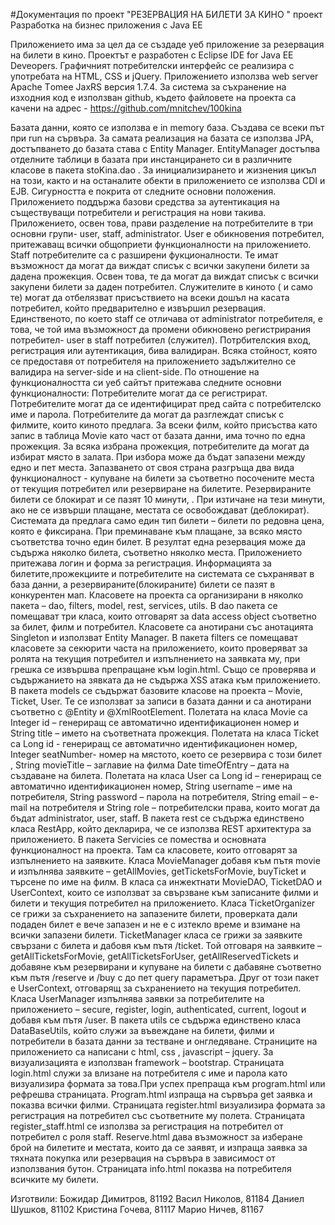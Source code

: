 

#Документация  по проект "РЕЗЕРВАЦИЯ НА БИЛЕТИ ЗА КИНО " проект Разработка на бизнес приложения с Java EE

Приложението има за цел да се създаде уеб приложение за резервация на билети в кино. Проектът е разработен с Eclipse IDE for Java EE Deveopers. Графичният потребителски интерфейс се реализира с употребата на HTML, CSS и jQuery. Приложението използва web server Аpache Тomee JaxRS версия 1.7.4. За система за съхранение на изходния код е използван github, където файловете на проекта са качени на адрес -  https://github.com/mnitchev/100kina

Базата данни, която се използва е in memory база. Създава се всеки път при run на сървъра. За самата реализация на базата се използва JPA, достъпването до базата става с Entity Manager. EntityManager достъпва отделните таблици в базата при инстанцирането си в различните класове в пакета stoKina.dao . За инициализирането и жизнения цикъл на този, както и на останалите обекти в приложението се използва CDI и EJB. 
Сигурността е покрита от следните основни положения. Приложението поддържа базови средства за аутентикация на съществуващи потребители и регистрация на нови такива. Приложението, освен това, прави разделение на потребителите в три основни групи- user, staff, administrator. User е обикновения потребител, притежаващ всички общоприети функционалности на приложението. Staff потребителите са с разширени фукционалности. Те имат възможност да могат да виждат списък с всички закупени билети за дадена прожекция. Освен това, те да могат да виждат списък с всички закупени билети за даден потребител. Служителите в киното ( и само те) могат да отбелязват присъствието на всеки дошъл на касата потребител, който предварително е извършил резервация. Единственото, по което staff се отличава от administrator потребителя, е това, че той има възможност да промени обикновено регистрирания потребител- user в staff потребител (служител). Потрбителския вход, регистрация или аутентикация, бива валидиран. Всяка стойност,  която се предоставя от потребителя на приложението задължително се валидира на server-side и на client-side.
По отношение на функционалността си уеб сайтът притежава следните
основни функционалности: 
	Потребителите могат да се регистрират.
	Потребителите могат да се идентифицират пред сайта с потребителско име 	и парола.
	Потребителите да могат да разглеждат списък с филмите, които киното 	предлага. 
	За всеки филм, който присъства като запис в таблица Movie като част от базата данни, има точно по една прожекция.
	За всяка избрана прожекция, потребителите да могат да избират място в залата. При избора може да бъдат запазени между едно и пет места. 	Запазването от своя страна разгръща два вида функционалност - купуване на билети за съответно посочените места от текущия потребител или резервиране на билетите. Резервираните билети се блокират и се пазят 10 минути, . При изтичане на тези минути, ако не се извърши плащане, местата 	се освобождават (деблокират).  Системата да предлага само един тип 	билети – билети по редовна цена, която е фиксирана.
	 При преминаване към плащане, за всяко място съответства точно един 	билет. В резултат една резервация може да съдържа няколко билета, съответно няколко места. Приложението притежава логин и форма за регистрация. Информацията за билетите,прожекциите и потребителите на системата се съхраняват в база данни, а резервираните(блокираните) билети се пазят в конкурентен мап. 
Класовете на проекта са организирани в няколко пакета – dao, filters, model, rest, services, utils. В dao пакета се помещават три класа, които отговарят за data access object съответно за билет, филм и потребител. Класовете са анотирани със анотацията Singleton и използват Entity Manager. В пакета filters се помещават класовете за секюрити часта на приложението, които проверяват за ролята на текущия потребител и изпълнението на заявката му, при грешка се извършва препращане към login.html. Също се проверява и съдържанието на зявката да не съдържа XSS атака към приложението. В пакета models се съдържат базовите класове на проекта – Movie, Ticket, User. Те се използват за записи в базата данни и са анотирани съответно с @Entity и @XmlRootElement. Полетата на класа Movie са Integer id – генериращ се автоматично идентификационен номер и String title – името на съответната прожекция. Полетата на класа Ticket са Long id - генериращ се автоматично идентификационен номер, Integer seatNumber- номер на мястото, което се резервира с този билет , String movieTitle – заглавие на филма  Date timeOfEntry – дата на създаване на билета. Полетата на класа User са Long id – генериращ се автоматично идентификационен номер, String username – име на потребителя, String password – парола на потребителя,  String email – e-mail на потребителя и String role – потребителски права, които могат да бъдат administrator, user, staff. В пакета rest се съдържа единствено класа RestApp, който декларира, че се използва REST архитектура за приложението. В пакета Servicies се помества и основната функционалност на проекта. Там са класовете, които отговарят за изпълнението на заявките. Класа MovieManager добавя към пътя movie и изпълнява заявките – getAllMovies, getTicketsForMovie, buyTicket и търсене по име на филм. В класа са инжектнати MovieDAO, TicketDAO и UserContext, които се използват за свързване към записаните филми и билети и текущия потребител на приложението. Класа TicketOrganizer се грижи за съхранението на запазените билети, проверката дали подаден билет е вече запазен и не е с изтекло време и взимане на всички запазени билети. TicketManager класа се грижи за заявките свързани с билета и дабовя към пътя /ticket. Той отговаря на заявките – getAllTicketsForMovie, getAllTicketsForUser, getAllReservedTickets и добавяне към резервирани и купуване на билети с дабавяне съответно към пътя /reserve и /buy с до пет query параметъра. Друг от този пакет е UserContext, отговарящ за съхранението на текущия потребител. Класа UserManager изпълнява заявки за потребителите на приложението – secure, register, login, authenticated, current, logout и добавя към пътя /user. В пакета utils се съдържа единствено класа DataBaseUtils, който служи за въвеждане на билети, филми и потребители в базата данни за тестване и онгледяване. Страниците на приложението са написани с html, css , javascript – jquery. За визуализацията е използван framework – bootstrap. Страницата login.html служи за влизане на потребителя с име и парола като визуализира формата за това.При успех препраща към program.html или рефрешва страницата. Program.html изпраща на сървъра get заявка и показва всички филми. Страницата register.html визуализира формата за регистрация на потребител със съответните му полета. Страницата register_staff.html се използва за регистрация на потребител от потребител с роля staff. Reserve.html дава възможност за изберане брой на билетите и местата, които да се заявят, и изпраща заявка за тяхната покупка или резервация на сървъра в зависимост от използвания бутон. Страницата info.html показва на потребителя всичките му билети.    


Изготвили:
Божидар Димитров, 81192
Васил Николов, 81184
Даниел Шушков, 81102
Кристина Гочева, 81117
Марио Ничев, 81167
